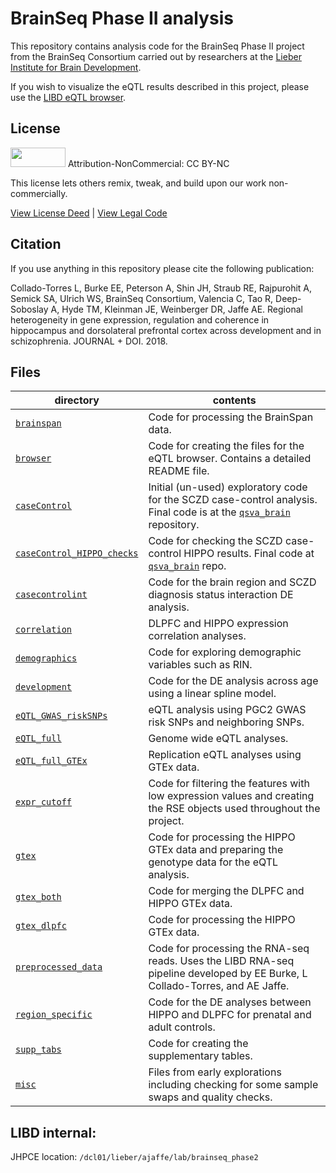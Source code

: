BrainSeq Phase II analysis
==========================

This repository contains analysis code for the BrainSeq Phase II project from the BrainSeq Consortium carried out by researchers at the [Lieber Institute for Brain Development](https://www.libd.org/).

If you wish to visualize the eQTL results described in this project, please use the [LIBD eQTL browser](http://eqtl.brainseq.org/).

## License

<img src="https://licensebuttons.net/l/by-nc/3.0/88x31.png" alt width="88" height="31" scale="0">
Attribution-NonCommercial: CC BY-NC

This license lets others remix, tweak, and build upon our work non-commercially.

[View License Deed](https://creativecommons.org/licenses/by-nc/4.0) | [View Legal Code](https://creativecommons.org/licenses/by-nc/4.0/legalcode)

## Citation

If you use anything in this repository please cite the following publication:

Collado-Torres L, Burke EE, Peterson A, Shin JH, Straub RE, Rajpurohit A, Semick SA, Ulrich WS, BrainSeq Consortium, Valencia C, Tao R, Deep-Soboslay A, Hyde TM, Kleinman JE, Weinberger DR, Jaffe AE. Regional heterogeneity in gene expression, regulation and coherence in hippocampus  and dorsolateral prefrontal cortex across development and in schizophrenia. JOURNAL + DOI. 2018.

## Files

| directory | contents |
| --------- | -------- |
| [`brainspan`](brainspan/) | Code for processing the BrainSpan data. |
| [`browser`](browser/) | Code for creating the files for the eQTL browser. Contains a detailed README file. |
| [`caseControl`](caseControl/) | Initial (un-used) exploratory code for the SCZD case-control analysis. Final code is at the [`qsva_brain`](https://github.com/LieberInstitute/qsva_brain) repository. |
| [`caseControl_HIPPO_checks`](caseControl_HIPPO_checks/) | Code for checking the SCZD case-control HIPPO results. Final code at [`qsva_brain`](https://github.com/LieberInstitute/qsva_brain) repo. |
| [`casecontrolint`](casecontrolint/) | Code for the brain region and SCZD diagnosis status interaction DE analysis. |
| [`correlation`](correlation/) | DLPFC and HIPPO expression correlation analyses. |
| [`demographics`](demographics/) | Code for exploring demographic variables such as RIN. |
| [`development`](development/) | Code for the DE analysis across age using a linear spline model. |
| [`eQTL_GWAS_riskSNPs`](eQTL_GWAS_riskSNPs/) | eQTL analysis using PGC2 GWAS risk SNPs and neighboring SNPs. |
| [`eQTL_full`](eQTL_full/) | Genome wide eQTL analyses. |
| [`eQTL_full_GTEx`](eQTL_full_GTEx/) | Replication eQTL analyses using GTEx data. |
| [`expr_cutoff`](expr_cutoff/) | Code for filtering the features with low expression values and creating the RSE objects used throughout the project. |
| [`gtex`](gtex/) | Code for processing the HIPPO GTEx data and preparing the genotype data for the eQTL analysis. |
| [`gtex_both`](gtex_both/) | Code for merging the DLPFC and HIPPO GTEx data. |
| [`gtex_dlpfc`](gtex_dlpfc/) | Code for processing the HIPPO GTEx data. |
| [`preprocessed_data`](preprocessed_data/) | Code for processing the RNA-seq reads. Uses the LIBD RNA-seq pipeline developed by EE Burke, L Collado-Torres, and AE Jaffe. |
| [`region_specific`](region_specific/) | Code for the DE analyses between HIPPO and DLPFC for prenatal and adult controls. |
| [`supp_tabs`](supp_tabs/) | Code for creating the supplementary tables. |
| [`misc`](misc/) | Files from early explorations including checking for some sample swaps and quality checks. |

## LIBD internal:

JHPCE location: `/dcl01/lieber/ajaffe/lab/brainseq_phase2`
